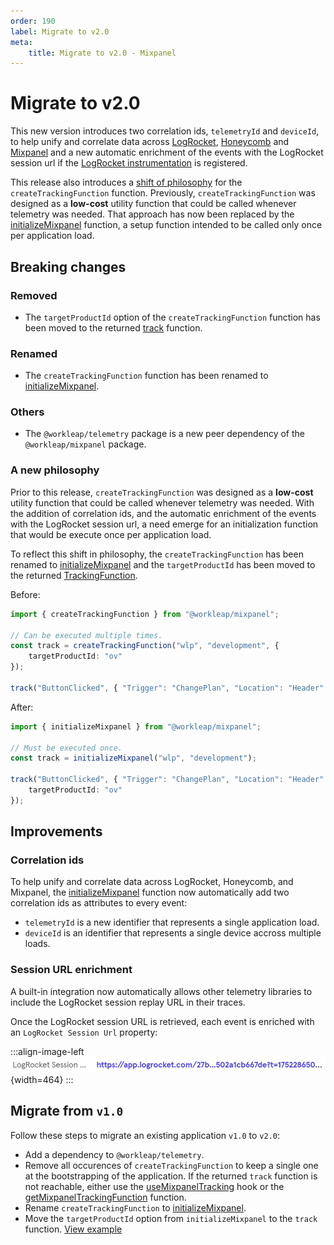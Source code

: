 ```yaml
---
order: 190
label: Migrate to v2.0
meta:
    title: Migrate to v2.0 - Mixpanel
---
```


# Migrate to v2.0

This new version introduces two correlation ids, `telemetryId` and `deviceId`, to help unify and correlate data across [LogRocket](https://logrocket.com/), [Honeycomb](https://www.honeycomb.io/) and [Mixpanel](https://mixpanel.com/) and a new automatic enrichment of the events with the LogRocket session url if the [LogRocket instrumentation](../../logrocket/getting-started.md) is registered.

This release also introduces a [shift of philosophy](#a-new-philosophy) for the `createTrackingFunction` function. Previously, `createTrackingFunction` was designed as a **low-cost** utility function that could be called whenever telemetry was needed. That approach has now been replaced by the [initializeMixpanel](../reference/initializeMixpanel.md) function, a setup function intended to be called only once per application load.

## Breaking changes

### Removed

- The `targetProductId` option of the `createTrackingFunction` function has been moved to the returned [track](../reference/initializeMixpanel.md#specify-a-target-product) function.

### Renamed

- The `createTrackingFunction` function has been renamed to [initializeMixpanel](../reference/initializeMixpanel.md).

### Others

- The `@workleap/telemetry` package is a new peer dependency of the `@workleap/mixpanel` package.

### A new philosophy

Prior to this release, `createTrackingFunction` was designed as a **low-cost** utility function that could be called whenever telemetry was needed. With the addition of correlation ids, and the automatic enrichment of the events with the LogRocket session url, a need emerge for an initialization function that would be execute once per application load.

To reflect this shift in philosophy, the `createTrackingFunction` has been renamed to [initializeMixpanel](../reference/initializeMixpanel.md) and the `targetProductId` has been moved to the returned [TrackingFunction](../reference/initializeMixpanel.md#returns).

Before:

```ts
import { createTrackingFunction } from "@workleap/mixpanel";

// Can be executed multiple times.
const track = createTrackingFunction("wlp", "development", {
    targetProductId: "ov"
});

track("ButtonClicked", { "Trigger": "ChangePlan", "Location": "Header" });
```

After:

```ts
import { initializeMixpanel } from "@workleap/mixpanel";

// Must be executed once.
const track = initializeMixpanel("wlp", "development");

track("ButtonClicked", { "Trigger": "ChangePlan", "Location": "Header" }, {
    targetProductId: "ov"
});
```

## Improvements

### Correlation ids

To help unify and correlate data across LogRocket, Honeycomb, and Mixpanel, the [initializeMixpanel](../reference/initializeMixpanel.md.md) function now automatically add two correlation ids as attributes to every event:

- `telemetryId` is a new identifier that represents a single application load.
- `deviceId` is an identifier that represents a single device accross multiple loads.

### Session URL enrichment

A built-in integration now automatically allows other telemetry libraries to include the LogRocket session replay URL in their traces.

Once the LogRocket session URL is retrieved, each event is enriched with an `LogRocket Session Url` property:

:::align-image-left
![Enrichment example](../../static/mixpanel/mixpanel-logrocket-session-url.png){width=464}
:::

## Migrate from `v1.0`

Follow these steps to migrate an existing application `v1.0` to `v2.0`:

- Add a dependency to `@workleap/telemetry`.
- Remove all occurences of `createTrackingFunction` to keep a single one at the bootstrapping of the application. If the returned `track` function is not reachable, either use the [useMixpanelTracking](../reference/useMixpanelTracking.md) hook or the [getMixpanelTrackingFunction](../reference/getMixpanelTrackingFunction.md) function.
- Rename `createTrackingFunction` to [initializeMixpanel](../reference/initializeMixpanel.md).
- Move the `targetProductId` option from `initializeMixpanel` to the `track` function. [View example](../reference/initializeMixpanel.md#specify-a-target-product)
